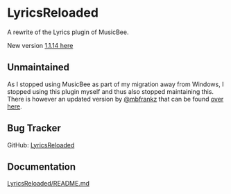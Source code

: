 LyricsReloaded
==============

A rewrite of the Lyrics plugin of MusicBee.

New version [1.1.14 here](https://github.com/mbfrankz/LyricsReloaded/releases/tag/1.1.14/)

Unmaintained
------------
As I stopped using MusicBee as part of my migration away from Windows, I stopped using this plugin myself and thus also stopped maintaining this. There is however an updated version by [@mbfrankz](https://github.com/mbfrankz) that can be found [over here](https://github.com/mbfrankz/LyricsReloaded).

Bug Tracker
-----------
GitHub: [LyricsReloaded](https://github.com/mbfrankz/LyricsReloaded/issues)

Documentation
-------------
[LyricsReloaded/README.md](LyricsReloaded/README.md)
